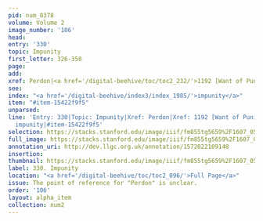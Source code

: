 ```yaml
---
pid: num_0378
volume: Volume 2
image_number: '106'
head: 
entry: '330'
topic: Impunity
first_letter: 326-350
page: 
add: 
xref: Perdon|<a href='/digital-beehive/toc/toc2_232/'>1192 [Want of Punishmt]</a>
see: 
index: "<a href='/digital-beehive/index3/index_1985/'>impunity</a>"
item: "#item-15422f9f5"
unparsed: 
line: 'Entry: 330|Topic: Impunity|Xref: Perdon|Xref: 1192 [Want of Punishmt]|Index:
  impunity|#item-15422f9f5'
selection: https://stacks.stanford.edu/image/iiif/fm855tg5659%2F1607_0573/850,258,2968,811/full/0/default.jpg
full_image: https://stacks.stanford.edu/image/iiif/fm855tg5659%2F1607_0573/full/full/0/default.jpg
annotation_uri: http://dev.llgc.org.uk/annotation/1572022109148
insertion: 
thumbnail: https://stacks.stanford.edu/image/iiif/fm855tg5659%2F1607_0573/850,258,600,180/250,/0/default.jpg
label: 330. Impunity
location: "<a href='/digital-beehive/toc/toc2_096/'>Full Page</a>"
issue: The point of reference for "Perdon" is unclear.
order: '106'
layout: alpha_item
collection: num2
---
```

